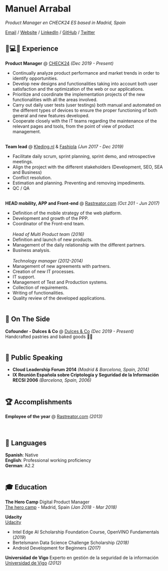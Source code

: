 # Manuel Arrabal

_Product Manager en CHECK24 ES based in Madrid, Spain_ <br>

[Email](mailto:marrabal@gmail.com) / [Website](https://arrabal.vinegla.com/) / [LinkedIn](https://www.linkedin.com/in/manuel-arrabal-vi%C3%B1egla/) / [GitHub](https://github.com/manuel-arrabal) / [Twitter](https://twitter.com/manuel_arrabal)

## 💭💻🚀 Experience

**Product Manager** @ [CHECK24](https://www.check24.es/) _(Dec 2019 - Present)_ <br>
- Continually analyze product performance and market trends in order to identify opportunities.
- Develop new designs and functionalities taking into account both user satisfaction and the optimization of the web or our applications.
- Prioritize and coordinate the implementation projects of the new functionalities with all the areas involved.
- Carry out daily user tests (user testings) both manual and automated on the different types of devices to ensure the proper functioning of both general and new features developed.
- Cooperate closely with the IT teams regarding the maintenance of the relevant pages and tools, from the point of view of product management.
<br><br>

**Team lead** @ [Kleding.nl](https://www.kleding.nl/) & [Fashiola](https://www.fashiola.com/) _(Jun 2017 - Dec 2019)_ <br>
- Facilitate daily scrum, sprint planning, sprint demo, and retrospective meetings.
- Align the project with the different stakeholders (Development, SEO, SEA and Business)
- Conflict resolution.
- Estimation and planning. Preventing and removing impediments.
- QC / QA
<br><br>

**HEAD mobility, APP and Front-end** @ [Rastreator.com](https://www.rastreator.com/) _(Oct 201 - Jun 2017)_ <br>
- Definition of the mobile strategy of the web platform.
- Development and growth of the PPP.
- Coordinator of the Front-end team.<br>  
_Head of Multi Product team (2016)_                 
- Definition and launch of new products.
- Management of the daily relationship with the different partners.
- Business analysis.<br>  
_Technology manager (2012-2014)_   
- Management of new agreements with partners.
- Creation of new IT processes.                                         
- IT support.
- Management of Test and Production systems.                                    
- Collection of requirements.
- Writing of functionalities.
- Quality review of the developed applications.
<br><br>
    
## 📌 On The Side

**Cofounder - Dulces & Co** @ [Dulces & Co](https://www.facebook.com/dulcesandco/) _(Dec 2019 - Present)_<br>
Handcrafted pastries and baked goods 🍰🍪
  <br><br>

## 🎤 Public Speaking
- **Cloud Leadership Forum 2014** _(Madrid & Barcelona, Spain, 2014)_
- **IX Reunión Española sobre Criptología y Seguridad de la Información RECSI 2006** _(Barcelona, Spain, 2006)_
<br><br>
    
  
## 🏆 Accomplishments

**Employee of the year** @ [Rastreator.com](https://www.rastreator.com/) _(2013)_ <br>
<br><br>


## 💬 Languages
**Spanish**: Native <br>
**English**: Professional working proficiency  <br>
**German**: A2.2
<br><br>

## 🎓 Education

**The Hero Camp** Digital Product Manager <br>
[The hero camp](https://theherocamp.com/) - Madrid, Spain _(Jan 2018 - Mar 2018)_ <br>


**Udacity** <br>
[Udacity](https://www.udacity.com/)
- Intel Edge AI Scholarship Foundation Course, OpenVINO Fundamentals (_2019_)
- Bertelsmann Data Science Challenge Scholarship _(2018)_
- Android Development for Beginners _(2017)_

**Universidad de Vigo** Experto en gestión de la seguridad de la información <br>
[Universidad de Vigo](https://www.uvigo.gal/) _(2012)_



